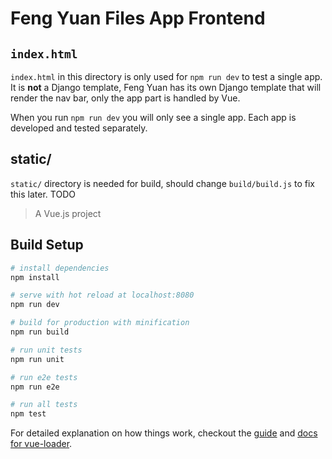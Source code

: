 # Feng Yuan Files App Frontend

## `index.html`

`index.html` in this directory is only used for `npm run dev` to test a single app. It is **not** a Django template, Feng Yuan has its own Django template that will render the nav bar, only the app part is handled by Vue.

When you run `npm run dev` you will only see a single app. Each app is developed and tested separately.

## static/

`static/` directory is needed for build, should change `build/build.js` to fix this later. TODO

> A Vue.js project

## Build Setup

``` bash
# install dependencies
npm install

# serve with hot reload at localhost:8080
npm run dev

# build for production with minification
npm run build

# run unit tests
npm run unit

# run e2e tests
npm run e2e

# run all tests
npm test
```

For detailed explanation on how things work, checkout the [guide](https://github.com/vuejs-templates/webpack#vue-webpack-boilerplate) and [docs for vue-loader](http://vuejs.github.io/vue-loader).
